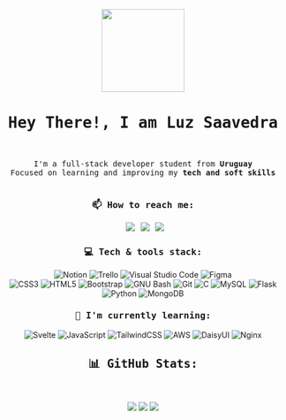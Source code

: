 <!-- Presentation -->

<!--
<img src="https://media1.giphy.com/media/hRBZptDO0ClD72QnJ1/giphy.gif?cid=6c09b9523qppqml4l4l4hgulcczywfh47uv7j26ujjqvl52x&ep=v1_stickers_related&rid=giphy.gif&ct=s" width="150px">
-->

<div align="center">

<img src="https://media1.giphy.com/media/hRBZptDO0ClD72QnJ1/giphy.gif?cid=6c09b9523qppqml4l4l4hgulcczywfh47uv7j26ujjqvl52x&ep=v1_stickers_related&rid=giphy.gif&ct=s" width="150px">

</div>
  
<h1 align="center">
<samp>Hey There!, I am <b>Luz Saavedra</b>
</samp>
</h1>

<br>

<p align="center">
<samp>
I'm a full-stack developer student from <b>Uruguay</b>
<br>
Focused on learning and improving my <b>tech and soft skills</b>
<br>
<br>
</samp>
</p>

<!-- Social media -->
<h3 align="center"> <samp> 📫 How to reach me: </samp> </h3>

<div align="center">

&ensp;[<img src="https://img.shields.io/badge/Gmail-D14836?style=for-the-badge&logo=gmail&logoColor=white" />](mailto:luzsaavedradri03@gmail.com)
&ensp;[<img src="https://img.shields.io/badge/linkedin-%230077B5.svg?style=for-the-badge&logo=linkedin&logoColor=white" />](https://www.linkedin.com/in/ludasaadi/)
&ensp;[<img src="https://img.shields.io/badge/Instagram-%23E4405F.svg?style=for-the-badge&logo=Instagram&logoColor=white" />](https://www.instagram.com/vandri_odd/)

</div>

<!-- Skills -->
<h3 align="center"> <samp> 💻 Tech & tools stack: </samp> </h3>

<div align="center">

![Notion](https://img.shields.io/badge/Notion-%23000000.svg?style=for-the-badge&logo=notion&logoColor=white)
![Trello](https://img.shields.io/badge/Trello-%23026AA7.svg?style=for-the-badge&logo=Trello&logoColor=white)
![Visual Studio Code](https://img.shields.io/badge/Visual%20Studio%20Code-0078d7.svg?style=for-the-badge&logo=visual-studio-code&logoColor=white)
![Figma](https://img.shields.io/badge/figma-%23F24E1E.svg?style=for-the-badge&logo=figma&logoColor=white)
<br />
![CSS3](https://img.shields.io/badge/css3-%231572B6.svg?style=for-the-badge&logo=css3&logoColor=white)
![HTML5](https://img.shields.io/badge/html5-%23E34F26.svg?style=for-the-badge&logo=html5&logoColor=white)
![Bootstrap](https://img.shields.io/badge/bootstrap-%23563D7C.svg?style=for-the-badge&logo=bootstrap&logoColor=white)
![GNU Bash](https://img.shields.io/badge/GNU%20Bash-4EAA25?style=for-the-badge&logo=GNU%20Bash&logoColor=white)
![Git](https://img.shields.io/badge/git-%23F05033.svg?style=for-the-badge&logo=git&logoColor=white)
![C](https://img.shields.io/badge/c-%2300599C.svg?style=for-the-badge&logo=c&logoColor=white)
![MySQL](https://img.shields.io/badge/mysql-%2300f.svg?style=for-the-badge&logo=mysql&logoColor=white)
![Flask](https://img.shields.io/badge/flask-%23000.svg?style=for-the-badge&logo=flask&logoColor=white)
![Python](https://img.shields.io/badge/python-3670A0?style=for-the-badge&logo=python&logoColor=white)
![MongoDB](https://img.shields.io/badge/MongoDB-%234ea94b.svg?style=for-the-badge&logo=mongodb&logoColor=white)

</div>

<!-- Learning -->
<h3 align="center"> <samp> 🌱 I'm currently learning: </samp> </h3>

<div align="center">

![Svelte](https://img.shields.io/badge/svelte-%23f1413d.svg?style=for-the-badge&logo=svelte&logoColor=white)
![JavaScript](https://img.shields.io/badge/javascript-%23323330.svg?style=for-the-badge&logo=javascript&logoColor=white)
![TailwindCSS](https://img.shields.io/badge/tailwindcss-%2338B2AC.svg?style=for-the-badge&logo=tailwind-css&logoColor=white)
![AWS](https://img.shields.io/badge/AWS-%23FF9900.svg?style=for-the-badge&logo=amazon-aws&logoColor=white)
![DaisyUI](https://img.shields.io/badge/daisyui-5A0EF8?style=for-the-badge&logo=daisyui&logoColor=white)
![Nginx](https://img.shields.io/badge/nginx-%23009639.svg?style=for-the-badge&logo=nginx&logoColor=white)

</div>

<!-- Stats -->
<h2 align="center"> <samp> 📊 GitHub Stats: </samp> </h2>
<br />
<p align="center">
<img src="https://github-readme-stats.vercel.app/api?username=vandriodd&&show_icons=true&count_private=true&theme=midnight-purple&hide_border=true&hide=issues,contribs&bg_color=00000000" />
<img src="https://github-readme-stats.vercel.app/api/top-langs/?username=vandriodd&theme=midnight-purple&hide_border=true&bg_color=00000000&include_all_commits=false&count_private=false&layout=compact" />
<img src="https://github-readme-streak-stats.herokuapp.com/?user=vandriodd&theme=midnight-purple&hide_border=true&background=00000000" />
</p>

</a>
